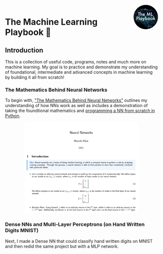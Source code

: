 <a href="https://github.com/MustafaKhan670093/3D-Resnet-Research-UTMIST/blob/main/README.md#3d-resnets-research--utmist-">
    <img src="Images/ml-playbook.png" alt="The ML Playbook" title="The ML Playbook" align="right" height="80" />
</a>

# The Machine Learning Playbook 📕

## Introduction

This is a collection of useful code, programs, notes and much more on machine learning. My goal is to practice and demonstrate my understanding of foundational, intermediate and advanced concepts in machine learning by building it all from scratch!

### The Mathematics Behind Neural Networks

To begin with, ["The Mathematics Behind Neural Networks"](https://github.com/MustafaKhan670093/Machine-Learning-Playbook/blob/master/The%20Mathematics%20Behind%20Neural%20Networks%20-%20By%20Mustafa.pdf) outlines my understanding of how NNs work as well as includes a demonstration of taking the foundtional mathematics and [programming a NN from scratch in Python](https://github.com/MustafaKhan670093/Machine-Learning-Playbook/blob/master/Making_A_NN_From_Scratch.ipynb). 

<p align="center">
  <img src="Images/nn-math.png" alt="NN Math" title="NN Math" height="300" />
</p>

### Dense NNs and Multi-Layer Perceptrons (on Hand Written Digits MNIST)

Next, I made a Dense NN that could classify hand written digits on MNIST and then redid the same project but with a MLP network.
